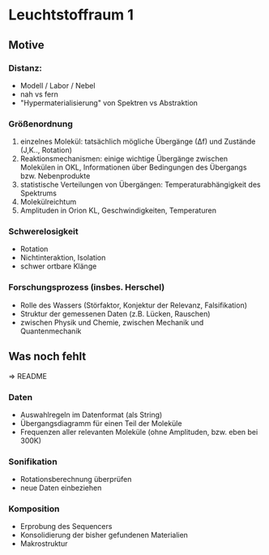 

# Leuchtstoffraum 1



## Motive

### Distanz:
  - Modell / Labor / Nebel
  - nah vs fern
  - "Hypermaterialisierung" von Spektren vs Abstraktion

### Größenordnung
  1. einzelnes Molekül: tatsächlich mögliche Übergänge (∆f) und Zustände (J,K.., Rotation)
  2. Reaktionsmechanismen: einige wichtige Übergänge zwischen Molekülen in OKL, Informationen über Bedingungen des Übergangs bzw. Nebenprodukte
  3. statistische Verteilungen von Übergängen: Temperaturabhängigkeit des Spektrums
  4. Molekülreichtum
  5. Amplituden in Orion KL, Geschwindigkeiten, Temperaturen

### Schwerelosigkeit
  - Rotation
  - Nichtinteraktion, Isolation
  - schwer ortbare Klänge

### Forschungsprozess (insbes. Herschel)
  - Rolle des Wassers (Störfaktor, Konjektur der Relevanz, Falsifikation)
  - Struktur der gemessenen Daten (z.B. Lücken, Rauschen)
  - zwischen Physik und Chemie, zwischen Mechanik und Quantenmechanik


## Was noch fehlt

=> README

### Daten
  * Auswahlregeln im Datenformat (als String)
  * Übergangsdiagramm für einen Teil der Moleküle
  * Frequenzen aller relevanten Moleküle (ohne Amplituden, bzw. eben bei 300K)

### Sonifikation
  * Rotationsberechnung überprüfen
  * neue Daten einbeziehen

### Komposition
  * Erprobung des Sequencers
  * Konsolidierung der bisher gefundenen Materialien
  * Makrostruktur
